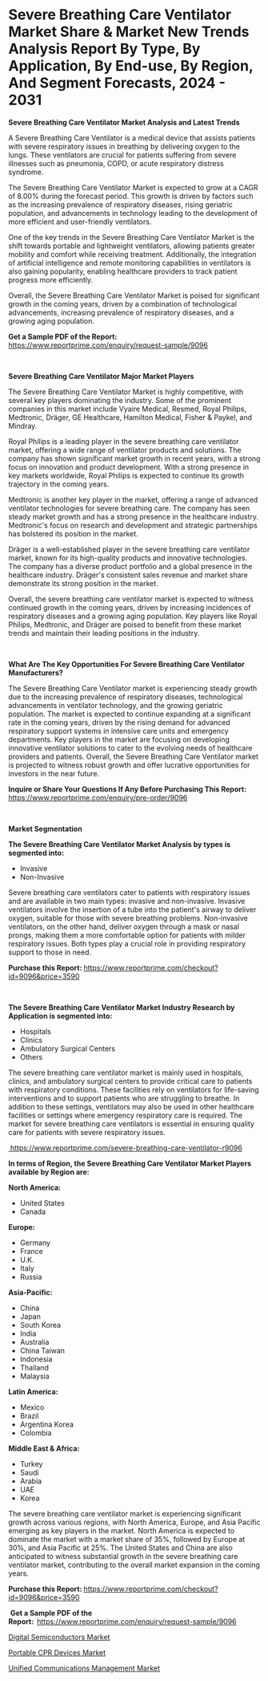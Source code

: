 <p><h1>Severe Breathing Care Ventilator Market Share & Market New Trends Analysis Report By Type, By Application, By End-use, By Region, And Segment Forecasts, 2024 - 2031</h1></p><p><strong>Severe Breathing Care Ventilator Market Analysis and Latest Trends</strong></p>
<p><p>A Severe Breathing Care Ventilator is a medical device that assists patients with severe respiratory issues in breathing by delivering oxygen to the lungs. These ventilators are crucial for patients suffering from severe illnesses such as pneumonia, COPD, or acute respiratory distress syndrome.</p><p>The Severe Breathing Care Ventilator Market is expected to grow at a CAGR of 8.00% during the forecast period. This growth is driven by factors such as the increasing prevalence of respiratory diseases, rising geriatric population, and advancements in technology leading to the development of more efficient and user-friendly ventilators.</p><p>One of the key trends in the Severe Breathing Care Ventilator Market is the shift towards portable and lightweight ventilators, allowing patients greater mobility and comfort while receiving treatment. Additionally, the integration of artificial intelligence and remote monitoring capabilities in ventilators is also gaining popularity, enabling healthcare providers to track patient progress more efficiently.</p><p>Overall, the Severe Breathing Care Ventilator Market is poised for significant growth in the coming years, driven by a combination of technological advancements, increasing prevalence of respiratory diseases, and a growing aging population.</p></p>
<p><strong>Get a Sample PDF of the Report:&nbsp;</strong> <a href="https://www.reportprime.com/enquiry/request-sample/9096">https://www.reportprime.com/enquiry/request-sample/9096</a></p>
<p>&nbsp;</p>
<p><strong>Severe Breathing Care Ventilator Major Market Players</strong></p>
<p><p>The Severe Breathing Care Ventilator Market is highly competitive, with several key players dominating the industry. Some of the prominent companies in this market include Vyaire Medical, Resmed, Royal Philips, Medtronic, Dräger, GE Healthcare, Hamilton Medical, Fisher & Paykel, and Mindray.</p><p>Royal Philips is a leading player in the severe breathing care ventilator market, offering a wide range of ventilator products and solutions. The company has shown significant market growth in recent years, with a strong focus on innovation and product development. With a strong presence in key markets worldwide, Royal Philips is expected to continue its growth trajectory in the coming years.</p><p>Medtronic is another key player in the market, offering a range of advanced ventilator technologies for severe breathing care. The company has seen steady market growth and has a strong presence in the healthcare industry. Medtronic's focus on research and development and strategic partnerships has bolstered its position in the market.</p><p>Dräger is a well-established player in the severe breathing care ventilator market, known for its high-quality products and innovative technologies. The company has a diverse product portfolio and a global presence in the healthcare industry. Dräger's consistent sales revenue and market share demonstrate its strong position in the market.</p><p>Overall, the severe breathing care ventilator market is expected to witness continued growth in the coming years, driven by increasing incidences of respiratory diseases and a growing aging population. Key players like Royal Philips, Medtronic, and Dräger are poised to benefit from these market trends and maintain their leading positions in the industry.</p></p>
<p>&nbsp;</p>
<p><strong>What Are The Key Opportunities For Severe Breathing Care Ventilator Manufacturers?</strong></p>
<p><p>The Severe Breathing Care Ventilator market is experiencing steady growth due to the increasing prevalence of respiratory diseases, technological advancements in ventilator technology, and the growing geriatric population. The market is expected to continue expanding at a significant rate in the coming years, driven by the rising demand for advanced respiratory support systems in intensive care units and emergency departments. Key players in the market are focusing on developing innovative ventilator solutions to cater to the evolving needs of healthcare providers and patients. Overall, the Severe Breathing Care Ventilator market is projected to witness robust growth and offer lucrative opportunities for investors in the near future.</p></p>
<p><strong>Inquire or Share Your Questions If Any Before Purchasing This Report:</strong> <a href="https://www.reportprime.com/enquiry/pre-order/9096">https://www.reportprime.com/enquiry/pre-order/9096</a></p>
<p>&nbsp;</p>
<p><strong>Market Segmentation</strong></p>
<p><strong>The Severe Breathing Care Ventilator Market Analysis by types is segmented into:</strong></p>
<p><ul><li>Invasive</li><li>Non-Invasive</li></ul></p>
<p><p>Severe breathing care ventilators cater to patients with respiratory issues and are available in two main types: invasive and non-invasive. Invasive ventilators involve the insertion of a tube into the patient's airway to deliver oxygen, suitable for those with severe breathing problems. Non-invasive ventilators, on the other hand, deliver oxygen through a mask or nasal prongs, making them a more comfortable option for patients with milder respiratory issues. Both types play a crucial role in providing respiratory support to those in need.</p></p>
<p><strong>Purchase this Report:&nbsp;</strong><a href="https://www.reportprime.com/checkout?id=9096&price=3590">https://www.reportprime.com/checkout?id=9096&price=3590</a></p>
<p>&nbsp;</p>
<p><strong>The Severe Breathing Care Ventilator Market Industry Research by Application is segmented into:</strong></p>
<p><ul><li>Hospitals</li><li>Clinics</li><li>Ambulatory Surgical Centers</li><li>Others</li></ul></p>
<p><p>The severe breathing care ventilator market is mainly used in hospitals, clinics, and ambulatory surgical centers to provide critical care to patients with respiratory conditions. These facilities rely on ventilators for life-saving interventions and to support patients who are struggling to breathe. In addition to these settings, ventilators may also be used in other healthcare facilities or settings where emergency respiratory care is required. The market for severe breathing care ventilators is essential in ensuring quality care for patients with severe respiratory issues.</p></p>
<p><a href="https://www.reportprime.com/severe-breathing-care-ventilator-r9096">&nbsp;https://www.reportprime.com/severe-breathing-care-ventilator-r9096</a></p>
<p><strong>In terms of Region, the Severe Breathing Care Ventilator Market Players available by Region are:</strong></p>
<p>
    <p> <strong> North America: </strong>
        <ul>
            <li>United States</li>
            <li>Canada</li>
        </ul>
        </p> 
    <p> <strong> Europe: </strong>
        <ul>
            <li>Germany</li>
            <li>France</li>
            <li>U.K.</li>
            <li>Italy</li>
            <li>Russia</li>
        </ul>
        </p> 
    <p> <strong> Asia-Pacific: </strong>
        <ul>
            <li>China</li>
            <li>Japan</li>
            <li>South Korea</li>
            <li>India</li>
            <li>Australia</li>
            <li>China Taiwan</li>
            <li>Indonesia</li>
            <li>Thailand</li>
            <li>Malaysia</li>
        </ul>
        </p> 
    <p> <strong> Latin America: </strong>
        <ul>
            <li>Mexico</li>
            <li>Brazil</li>
            <li>Argentina Korea</li>
            <li>Colombia</li>
        </ul>
        </p> 
    <p> <strong> Middle East & Africa: </strong>
        <ul>
            <li>Turkey</li>
            <li>Saudi</li>
            <li>Arabia</li>
            <li>UAE</li>
            <li>Korea</li>
        </ul>
    </p>
    </p>
<p><p>The severe breathing care ventilator market is experiencing significant growth across various regions, with North America, Europe, and Asia Pacific emerging as key players in the market. North America is expected to dominate the market with a market share of 35%, followed by Europe at 30%, and Asia Pacific at 25%. The United States and China are also anticipated to witness substantial growth in the severe breathing care ventilator market, contributing to the overall market expansion in the coming years.</p></p>
<p><strong>Purchase this Report: </strong><a href="https://www.reportprime.com/checkout?id=9096&price=3590">https://www.reportprime.com/checkout?id=9096&price=3590</a></p>
<p>&nbsp;<strong>Get a Sample PDF of the Report:&nbsp;&nbsp;</strong><a href="https://www.reportprime.com/enquiry/request-sample/9096">https://www.reportprime.com/enquiry/request-sample/9096</a></p>
<p><strong></strong></p>
<p><p><a href="https://view.publitas.com/reportprime-1/insights-into-the-digital-semiconductors-industry-market-financial-status-market-size-and-revenue-analysis-up-to-2031/">Digital Semiconductors Market</a></p><p><a href="https://github.com/riwar777/Market-Research-Report-List-1/blob/main/portable-cpr-devices-market.md">Portable CPR Devices Market</a></p><p><a href="https://view.publitas.com/reportprime-1/exploring-unified-communications-management-market-dynamics-global-trends-and-future-growth-prospects-2024-2031-covered-in-182-pages/">Unified Communications Management Market</a></p></p>